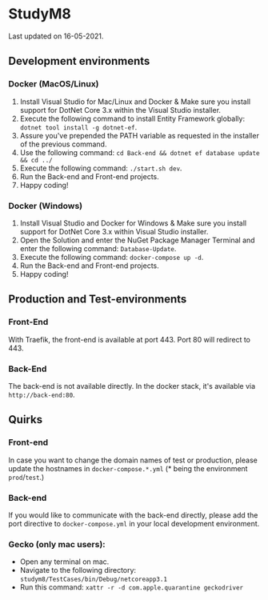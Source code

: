 # StudyM8

Last updated on 16-05-2021.

## Development environments

### Docker (MacOS/Linux)
1. Install Visual Studio for Mac/Linux and Docker & Make sure you install support for DotNet Core 3.x within the Visual Studio installer.
2. Execute the following command to install Entity Framework globally: `dotnet tool install -g dotnet-ef`.
4. Assure you've prepended the PATH variable as requested in the installer of the previous command.
5. Use the following command: `cd Back-end && dotnet ef database update && cd ../`
6. Execute the following command: `./start.sh dev`.
7. Run the Back-end and Front-end projects.
8. Happy coding!

### Docker (Windows) 
1. Install Visual Studio and Docker for Windows & Make sure you install support for DotNet Core 3.x within Visual Studio installer.
2. Open the Solution and enter the NuGet Package Manager Terminal and enter the following command: `Database-Update`.
3. Execute the following command: `docker-compose up -d`.
4. Run the Back-end and Front-end projects.
5. Happy coding!

## Production and Test-environments

### Front-End

With Traefik, the front-end is available at port 443. Port 80 will redirect to 443.

### Back-End

The back-end is not available directly. In the docker stack, it's available via `http://back-end:80`.

## Quirks

### Front-end

In case you want to change the domain names of test or production, please update the hostnames
in `docker-compose.*.yml` (* being the environment `prod`/`test`.)

### Back-end

If you would like to communicate with the back-end directly, please add the port directive to `docker-compose.yml` in
your local development environment.

### Gecko (only mac users):

- Open any terminal on mac.
- Navigate to the following directory:
  `studym8/TestCases/bin/Debug/netcoreapp3.1`
- Run this command:
  `xattr -r -d com.apple.quarantine geckodriver`